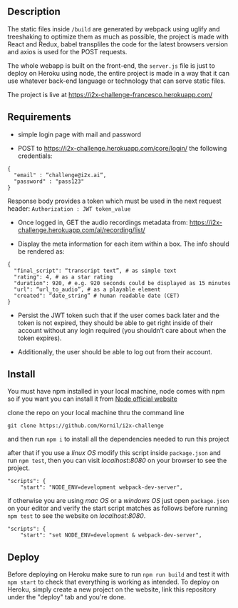 ## Description

The static files inside `/build` are generated by webpack using uglify and treeshaking to optimize them as much as possible, the project is made with React and Redux, babel transpliles the code for the latest browsers version and axios is used for the POST requests.

The whole webapp is built on the front-end, the `server.js` file is just to deploy on Heroku using node, the entire project is made in a way that it can use whatever back-end language or technology that can serve static files.

The project is live at https://i2x-challenge-francesco.herokuapp.com/

## Requirements

* simple login page with mail and password

* POST to https://i2x-challenge.herokuapp.com/core/login/ the following credentials:

```
{
  "email" : “challenge@i2x.ai“,
  "password" : "pass123"
}
```

Response body provides a token which must be used in the next request header:
`Authorization : JWT token_value`

* Once logged in, GET the audio recordings metadata from: https://i2x-challenge.herokuapp.com/ai/recording/list/

* Display the meta information for each item within a box. The info should be rendered as:
```
{
  "final_script": “transcript text”, # as simple text
  "rating": 4, # as a star rating
  "duration": 920, # e.g. 920 seconds could be displayed as 15 minutes
  "url": “url_to_audio”, # as a playable element
  "created": “date_string” # human readable date (CET)
}
```

* Persist the JWT token such that if the user comes back later and the token is not expired, they should be able to get right inside of their account without any login required (you shouldn’t care about when the token expires).

* Additionally, the user should be able to log out from their account.


## Install
You must have npm installed in your local machine, node comes with npm so if you want you can install it from [Node official website](https://nodejs.org/en/)

clone the repo on your local machine thru the command line

`git clone https://github.com/Kornil/i2x-challenge`

and then run `npm i` to install all the dependencies needed to run this project

after that if you use a *linux OS* modify this script inside `package.json` and run `npm test`, then you can visit _localhost:8080_ on your browser to see the project.

```
"scripts": {
    "start": "NODE_ENV=development webpack-dev-server",
```

if otherwise you are using *mac OS* or a *windows OS* just open `package.json` on your editor and verify the start script matches as follows before running `npm test` to see the website on _localhost:8080_.

```
"scripts": {
    "start": "set NODE_ENV=development & webpack-dev-server",
```

## Deploy

Before deploying on Heroku make sure to run `npm run build` and test it with `npm start` to check that everything is working as intended.
To deploy on Heroku, simply create a new project on the website, link this repository under the "deploy" tab and you're done.
